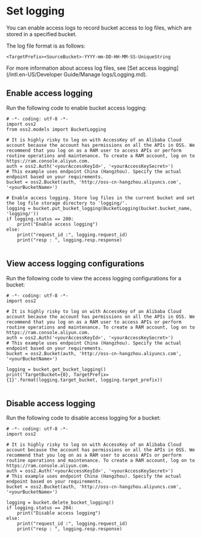 # Set logging

You can enable access logs to record bucket access to log files, which are stored in a specified bucket.

The log file format is as follows:

`<TargetPrefix><SourceBucket>-YYYY-mm-DD-HH-MM-SS-UniqueString`

For more information about access log files, see [Set access logging](/intl.en-US/Developer Guide/Manage logs/Logging.md).

## Enable access logging

Run the following code to enable bucket access logging:

```
# -*- coding: utf-8 -*-
import oss2
from oss2.models import BucketLogging

# It is highly risky to log on with AccessKey of an Alibaba Cloud account because the account has permissions on all the APIs in OSS. We recommend that you log on as a RAM user to access APIs or perform routine operations and maintenance. To create a RAM account, log on to https://ram.console.aliyun.com.
auth = oss2.Auth('<yourAccessKeyId>', '<yourAccessKeySecret>')
# This example uses endpoint China (Hangzhou). Specify the actual endpoint based on your requirements.
bucket = oss2.Bucket(auth, 'http://oss-cn-hangzhou.aliyuncs.com', '<yourBucketName>')

# Enable access logging. Store log files in the current bucket and set the log file storage directory to 'logging/'.
logging = bucket.put_bucket_logging(BucketLogging(bucket.bucket_name, 'logging/'))
if logging.status == 200:
    print("Enable access logging")
else:
    print("request_id :", logging.request_id)
    print("resp : ", logging.resp.response)
            
```

## View access logging configurations

Run the following code to view the access logging configurations for a bucket:

```
# -*- coding: utf-8 -*-
import oss2

# It is highly risky to log on with AccessKey of an Alibaba Cloud account because the account has permissions on all the APIs in OSS. We recommend that you log on as a RAM user to access APIs or perform routine operations and maintenance. To create a RAM account, log on to https://ram.console.aliyun.com.
auth = oss2.Auth('<yourAccessKeyId>', '<yourAccessKeySecret>')
# This example uses endpoint China (Hangzhou). Specify the actual endpoint based on your requirements.
bucket = oss2.Bucket(auth, 'http://oss-cn-hangzhou.aliyuncs.com', '<yourBucketName>')

logging = bucket.get_bucket_logging()
print('TargetBucket={0}, TargetPrefix={1}'.format(logging.target_bucket, logging.target_prefix))
            
```

## Disable access logging

Run the following code to disable access logging for a bucket:

```
# -*- coding: utf-8 -*-
import oss2

# It is highly risky to log on with AccessKey of an Alibaba Cloud account because the account has permissions on all the APIs in OSS. We recommend that you log on as a RAM user to access APIs or perform routine operations and maintenance. To create a RAM account, log on to https://ram.console.aliyun.com.
auth = oss2.Auth('<yourAccessKeyId>', '<yourAccessKeySecret>')
# This example uses endpoint China (Hangzhou). Specify the actual endpoint based on your requirements.
bucket = oss2.Bucket(auth, 'http://oss-cn-hangzhou.aliyuncs.com', '<yourBucketName>')

logging = bucket.delete_bucket_logging()
if logging.status == 204:
    print("Disable access logging")
else:
    print("request_id :", logging.request_id)
    print("resp : ", logging.resp.response)
            
```

